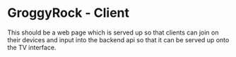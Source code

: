 # GroggyRock - Client
This should be a web page which is served up so that clients can join on their devices and input into the backend api so that it can be served up onto the TV interface. 